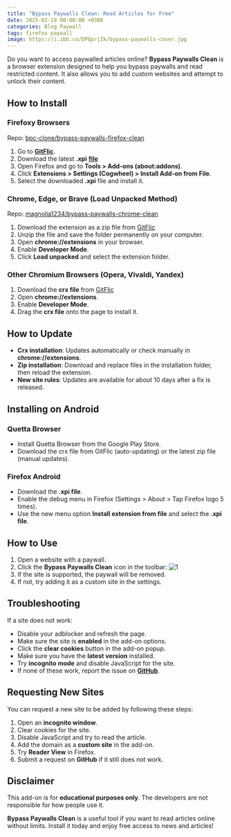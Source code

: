 ```yaml
---
title: "Bypass Paywalls Clean: Read Articles for Free"
date: 2025-02-19 00:00:00 +0300
categories: Blog Paywall
tags: firefox paywall
image: https://i.ibb.co/DPQprjZk/bypass-paywalls-cover.jpg
---
```


Do you want to access paywalled articles online? **Bypass Paywalls Clean** is a browser extension designed to help you bypass paywalls and read restricted content. It also allows you to add custom websites and attempt to unlock their content. 

## How to Install

### Firefoxy Browsers

Repo: [bpc-clone/bypass-paywalls-firefox-clean](https://github.com/bpc-clone/bypass-paywalls-firefox-clean)

1. Go to **[GitFlic](https://gitflic.ru/project/magnolia1234/bpc_uploads)**.
2. Download the latest **.xpi** **[file](https://gitflic.ru/project/magnolia1234/bpc_uploads/blob/raw?file=bypass_paywalls_clean-latest.xpi)**
3. Open Firefox and go to **Tools > Add-ons (about:addons)**.
4. Click **Extensions > Settings (Cogwheel) > Install Add-on from File**.
5. Select the downloaded **.xpi** file and install it.

### Chrome, Edge, or Brave (Load Unpacked Method)

Repo: [magnolia1234/bypass-paywalls-chrome-clean](https://gitflic.ru/project/magnolia1234/bypass-paywalls-chrome-clean)

1. Download the extension as a zip file from [GitFlic](https://gitflic.ru/project/magnolia1234/bpc_uploads/blob/raw?file=bypass-paywalls-chrome-clean-master.zip)
2. Unzip the file and save the folder permanently on your computer.
3. Open **chrome://extensions** in your browser.
4. Enable **Developer Mode**.
5. Click **Load unpacked** and select the extension folder.



### Other Chromium Browsers (Opera, Vivaldi, Yandex)
1. Download the **crx file** from [GitFlic](https://gitflic.ru/project/magnolia1234/bpc_uploads)
2. Open **chrome://extensions**.
3. Enable **Developer Mode**.
4. Drag the **crx file** onto the page to install it.

## How to Update
- **Crx installation**: Updates automatically or check manually in **chrome://extensions**.
- **Zip installation**: Download and replace files in the installation folder, then reload the extension.
- **New site rules**: Updates are available for about 10 days after a fix is released.

## Installing on Android

### Quetta Browser

- Install Quetta Browser from the Google Play Store.
- Download the crx file from GitFlic (auto-updating) or the latest zip file (manual updates).

### Firefox Android

- Download the **.xpi file**.
- Enable the debug menu in Firefox (Settings > About > Tap Firefox logo 5 times).
- Use the new menu option **Install extension from file** and select the **.xpi file**.

## How to Use
1. Open a website with a paywall.
2. Click the **Bypass Paywalls Clean** icon in the toolbar:
    ![1](https://i.ibb.co/W4LcfbJ1/bypass-paywalls.png)
3. If the site is supported, the paywall will be removed.
4. If not, try adding it as a custom site in the settings.



## Troubleshooting
If a site does not work:
- Disable your adblocker and refresh the page.
- Make sure the site is **enabled** in the add-on options.
- Click the **clear cookies** button in the add-on popup.
- Make sure you have the **latest version** installed.
- Try **incognito mode** and disable JavaScript for the site.
- If none of these work, report the issue on **[GitHub](https://github.com/bpc-clone/bypass-paywalls-firefox-clean/issues)**.

## Requesting New Sites
You can request a new site to be added by following these steps:
1. Open an **incognito window**.
2. Clear cookies for the site.
3. Disable JavaScript and try to read the article.
4. Add the domain as a **custom site** in the add-on.
5. Try **Reader View** in Firefox.
6. Submit a request on **GitHub** if it still does not work.

## Disclaimer
This add-on is for **educational purposes only**. The developers are not responsible for how people use it.

**Bypass Paywalls Clean** is a useful tool if you want to read articles online without limits. Install it today and enjoy free access to news and articles!

